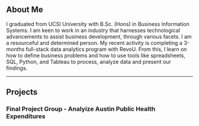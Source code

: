 <!--
### Hi there 👋


**febewiriady/febewiriady** is a ✨ _special_ ✨ repository because its `README.md` (this file) appears on your GitHub profile.

Here are some ideas to get you started:

- 🔭 I’m currently working on ...
- 🌱 I’m currently learning ...
- 👯 I’m looking to collaborate on ...
- 🤔 I’m looking for help with ...
- 💬 Ask me about ...
- 📫 How to reach me: ...
- 😄 Pronouns: ...
- ⚡ Fun fact: ...
-->


## About Me

I graduated from UCSI University with B.Sc. (Hons) in Business Information Systems. I am keen to work in an industry that harnesses technological advancements to assist business development, through various facets. I am a resourceful and determined person. 
My recent activity is completing a 3-months full-stack data analytics program with RevoU. From this, I learn on how to define business problems and how to use tools like spreadsheets, SQL, Python, and Tableau to process, analyze data and present our findings.

------

## Projects

### Final Project Group - Analyize Austin Public Health Expenditures
